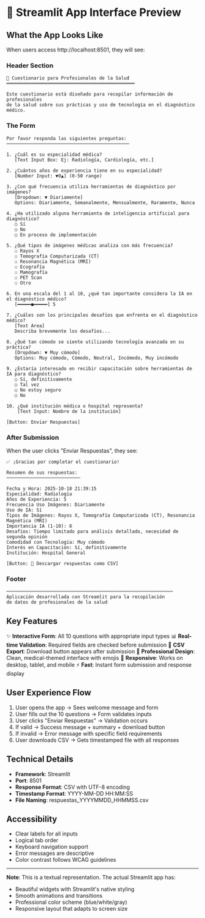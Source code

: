 # 📱 Streamlit App Interface Preview

## What the App Looks Like

When users access http://localhost:8501, they will see:

### Header Section
```
🏥 Cuestionario para Profesionales de la Salud
═══════════════════════════════════════════════

Este cuestionario está diseñado para recopilar información de profesionales 
de la salud sobre sus prácticas y uso de tecnología en el diagnóstico médico.
```

### The Form
```
Por favor responda las siguientes preguntas:
─────────────────────────────────────────────

1. ¿Cuál es su especialidad médica?
   [Text Input Box: Ej: Radiología, Cardiología, etc.]

2. ¿Cuántos años de experiencia tiene en su especialidad?
   [Number Input: ▼0▲] (0-50 range)

3. ¿Con qué frecuencia utiliza herramientas de diagnóstico por imágenes?
   [Dropdown: ▼ Diariamente]
   Options: Diariamente, Semanalmente, Mensualmente, Raramente, Nunca

4. ¿Ha utilizado alguna herramienta de inteligencia artificial para diagnóstico?
   ○ Sí
   ○ No
   ○ En proceso de implementación

5. ¿Qué tipos de imágenes médicas analiza con más frecuencia?
   ☐ Rayos X
   ☐ Tomografía Computarizada (CT)
   ☐ Resonancia Magnética (MRI)
   ☐ Ecografía
   ☐ Mamografía
   ☐ PET Scan
   ☐ Otro

6. En una escala del 1 al 10, ¿qué tan importante considera la IA en el diagnóstico médico?
   [━━━━━●━━━━━] 5

7. ¿Cuáles son los principales desafíos que enfrenta en el diagnóstico médico?
   [Text Area]
   Describa brevemente los desafíos...

8. ¿Qué tan cómodo se siente utilizando tecnología avanzada en su práctica?
   [Dropdown: ▼ Muy cómodo]
   Options: Muy cómodo, Cómodo, Neutral, Incómodo, Muy incómodo

9. ¿Estaría interesado en recibir capacitación sobre herramientas de IA para diagnóstico?
   ○ Sí, definitivamente
   ○ Tal vez
   ○ No estoy seguro
   ○ No

10. ¿Qué institución médica o hospital representa?
    [Text Input: Nombre de la institución]

[Button: Enviar Respuestas]
```

### After Submission

When the user clicks "Enviar Respuestas", they see:

```
✅ ¡Gracias por completar el cuestionario!

Resumen de sus respuestas:
───────────────────────────

Fecha y Hora: 2025-10-18 21:39:15
Especialidad: Radiología
Años de Experiencia: 5
Frecuencia Uso Imágenes: Diariamente
Uso de IA: Sí
Tipos de Imágenes: Rayos X, Tomografía Computarizada (CT), Resonancia Magnética (MRI)
Importancia IA (1-10): 8
Desafíos: Tiempo limitado para análisis detallado, necesidad de segunda opinión
Comodidad con Tecnología: Muy cómodo
Interés en Capacitación: Sí, definitivamente
Institución: Hospital General

[Button: 💾 Descargar respuestas como CSV]
```

### Footer
```
─────────────────────────────────────────────────────────────
Aplicación desarrollada con Streamlit para la recopilación 
de datos de profesionales de la salud
```

## Key Features

✨ **Interactive Form**: All 10 questions with appropriate input types
📊 **Real-time Validation**: Required fields are checked before submission
💾 **CSV Export**: Download button appears after submission
🎨 **Professional Design**: Clean, medical-themed interface with emojis
📱 **Responsive**: Works on desktop, tablet, and mobile
⚡ **Fast**: Instant form submission and response display

## User Experience Flow

1. User opens the app → Sees welcome message and form
2. User fills out the 10 questions → Form validates inputs
3. User clicks "Enviar Respuestas" → Validation occurs
4. If valid → Success message + summary + download button
5. If invalid → Error message with specific field requirements
6. User downloads CSV → Gets timestamped file with all responses

## Technical Details

- **Framework**: Streamlit
- **Port**: 8501
- **Response Format**: CSV with UTF-8 encoding
- **Timestamp Format**: YYYY-MM-DD HH:MM:SS
- **File Naming**: respuestas_YYYYMMDD_HHMMSS.csv

## Accessibility

- Clear labels for all inputs
- Logical tab order
- Keyboard navigation support
- Error messages are descriptive
- Color contrast follows WCAG guidelines

---

**Note**: This is a textual representation. The actual Streamlit app has:
- Beautiful widgets with Streamlit's native styling
- Smooth animations and transitions
- Professional color scheme (blue/white/gray)
- Responsive layout that adapts to screen size
